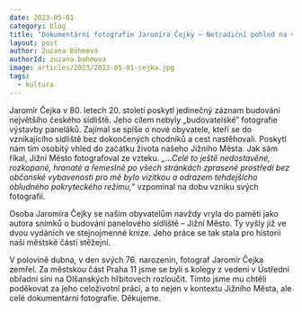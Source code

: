 ```yaml
---
date: 2023-05-01
category: blog
title: "Dokumentární fotografie Jaromíra Čejky – Netradiční pohled na všednodennost a unikátní společenský komentář"
layout: post
author: Zuzana Böhmová
authorId: zuzana.bohmova
image: articles/2023/2023-05-01-cejka.jpg
tags: 
  - kultura
---
```


Jaromír Čejka v 80. letech 20. století poskytl jedinečný záznam budování největšího českého sídliště. Jeho cílem nebyly „budovatelské” fotografie výstavby paneláků. Zajímal se spíše o nové obyvatele, kteří se do vznikajícího sídliště bez dokončených chodníků a cest nastěhovali. Poskytl nám tím osobitý vhled do začátku života našeho Jižního Města. Jak sám říkal, Jižní Město fotografoval ze vzteku. *„...Celé to ještě nedostavěné, rozkopané, hranaté a řemeslně po všech stránkách zprasené prostředí bez občanské vybavenosti pro mě bylo vizitkou a odrazem tehdejšícho obludného pokryteckého režimu,”* vzpomínal na dobu vzniku svých fotografií.

Osoba Jaromíra Čejky se našim obyvatelům navždy vryla do paměti jako autora snímků o budování panelového sídliště – Jižní Město. Ty vyšly již ve dvou vydáních ve stejnojmenné knize. Jeho práce se tak stala pro historii naší městské části stěžejní.

V polovině dubna, v den svých 76. narozenin, fotograf Jaromír Čejka zemřel. Za městskou část Praha 11 jsme se byli s kolegy z vedení v Ústřední obřadní síni na Olšanských hřbitovech rozloučit. Tímto jsme mu chtěli poděkovat za jeho celoživotní práci, a to nejen v kontextu Jižního Města, ale celé dokumentární fotografie. Děkujeme.
